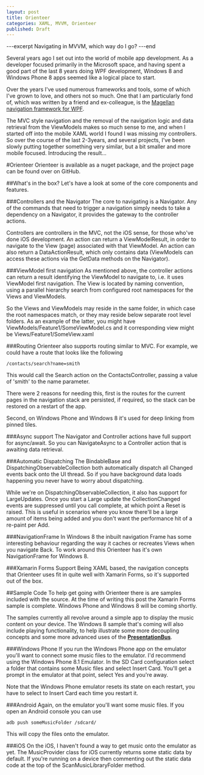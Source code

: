 ```yaml
---
layout: post
title: Orienteer
categories: XAML, MVVM, Orienteer
published: Draft
---
```

---excerpt
Navigating in MVVM, which way do I go?
---end

Several years ago I set out into the world of mobile app development.  As a developer focused primarily in the Microsoft space, and having spent a good part of the last 8 years doing WPF development, Windows 8 and Windows Phone 8 apps seemed like a logical place to start.

Over the years I've used numerous frameworks and tools, some of which I've grown to love, and others not so much.  One that I am particularly fond of, which was written by a friend and ex-colleague, is the [Magellan navigation framework for WPF](https://code.google.com/p/magellan-framework/).

The MVC style navigation and the removal of the navigation logic and data retrieval from the ViewModels makes so much sense to me, and when I started off into the mobile XAML world I found I was missing my controllers.  So over the course of the last 2-3years, and several projects, I've been slowly putting together something very similar, but a bit smaller and more mobile focused.  Introducing the result...

#Orienteer
Orienteer is available as a nuget package, and the project page can be found over on GitHub.

##What's in the box?
Let's have a look at some of the core components and features.

###Controllers and the Navigator
The core to navigating is a Navigator.  Any of the commands that need to trigger a navigation simply needs to take a dependency on a Navigator, it provides the gateway to the controller actions.

Controllers are controllers in the MVC, not the iOS sense, for those who've done iOS development.  An action can return a ViewModelResult, in order to navigate to the View (page) associated with that ViewModel.  An action can also return a DataActionResult, which only contains data (ViewModels can access these actions via the GetData methods on the Navigator).

###ViewModel first navigation
As mentioned above, the controller actions can return a result identifying the ViewModel to navigate to, i.e. it uses ViewModel first navigation.  The View is located by naming convention, using a parallel hierarchy search from configured root namespaces for the Views and ViewModels.

So the Views and ViewModels may reside in the same folder, in which case the root namespaces match, or they may reside below separate root level folders.  As an example of the latter, you might have ViewModels/Feature1/SomeViewModel.cs and it corresponding view might be Views/Feature1/SomeView.xaml   

###Routing
Orienteer also supports routing similar to MVC.  For example, we could have a route that looks like the following

	/contacts/search?name=smith

This would call the Search action on the ContactsController, passing a value of 'smith' to the name parameter.

There were 2 reasons for needing this, first is the routes for the current pages in the navigation stack are persisted, if required, so the stack can be restored on a restart of the app.

Second, on Windows Phone and Windows 8 it's used for deep linking from pinned tiles.

###Async support
The Navigator and Controller actions have full support for async/await. So you can NavigateAsync to a Controller action that is awaiting data retrieval.

###Automatic Dispatching
The BindableBase and DispatchingObservableCollection both automatically dispatch all Changed events back onto the UI thread.  So if you have background data loads happening you never have to worry about dispatching.

While we're on DispatchingObservableCollection, it also has support for LargeUpdates.  Once you start a Large update the CollectionChanged events are suppressed until you call complete, at which point a Reset is raised.  This is useful in scenarios where you know there'll be a large amount of items being added and you don't want the performance hit of a re-paint per Add.

###NavigationFrame
In Windows 8 the inbuilt navigation Frame has some interesting behaviour regarding the way it caches or recreates Views when you navigate Back.  To work around this Orienteer has it's own NavigationFrame for Windows 8.

###Xamarin Forms Support
Being XAML based, the navigation concepts that Orienteer uses fit in quite well with Xamarin Forms, so it's supported out of the box.

##Sample Code
To help get going with Orienteer there is are samples included with the source.  At the time of writing this post the Xamarin Forms sample is complete.  Windows Phone and Windows 8 will be coming shortly.

The samples currently all revolve around a simple app to display the music content on your device.  The Windows 8 sample that's coming will also include playing functionality, to help illustrate some more decoupling concepts and some more advanced uses of the **[PresentationBus](http://www.nuget.org/packages/Slew.PresentationBus/)**.

###Windows Phone
If you run the Windows Phone app on the emulator you'll want to connect some music files to the emulator.  I'd recommend using the Windows Phone 8.1 Emulator.  In the SD Card configuration select a folder that contains some Music files and select Insert Card.  You'll get a prompt in the emulator at that point, select Yes and you're away.

Note that the Windows Phone emulator resets its state on each restart, you have to select to Insert Card each time you restart it.

###Android
Again, on the emulator you'll want some music files.  If you open an Android console you can use  

	adb push someMusicFolder /sdcard/

This will copy the files onto the emulator.

###iOS
On the iOS, I haven't found a way to get music onto the emulator as yet.  The MusicProvider class for iOS currently returns some static data by default.  If you're running on a device then commenting out the static data code at the top of the ScanMusicLibraryFolder method.  